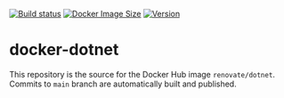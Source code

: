 [![Build status](https://github.com/renovatebot/docker-dotnet/workflows/build/badge.svg)](https://github.com/renovatebot/docker-dotnet/actions?query=workflow%3Abuild)
[![Docker Image Size](https://img.shields.io/docker/image-size/renovate/dotnet/latest)](https://hub.docker.com/r/renovate/dotnet)
[![Version](https://img.shields.io/docker/v/renovate/dotnet/latest)](https://hub.docker.com/r/renovate/dotnet)

# docker-dotnet

This repository is the source for the Docker Hub image `renovate/dotnet`. Commits to `main` branch are automatically built and published.
